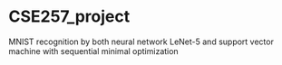 # CSE257_project
MNIST recognition by both neural network LeNet-5 and support vector machine with sequential minimal optimization
